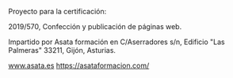 Proyecto para la certificación:

2019/570, Confección y publicación de páginas web.

Impartido por Asata formación en C/Aserradores s/n, Edificio "Las Palmeras" 33211, Gijón, Asturias.

www.asata.es
https://asataformacion.com/
